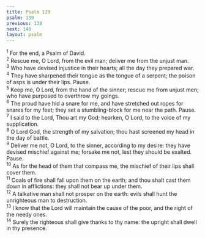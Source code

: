 ```yaml
---
title: Psalm 139
psalm: 139
previous: 138
next: 140
layout: psalm
---
```

<div class="psalm-verse"><sup class="verse-number">1</sup> For the end, a Psalm of David. </div><div class="psalm-verse"><sup class="verse-number">2</sup> Rescue me, O Lord, from the evil man; deliver me from the unjust man. </div><div class="psalm-verse"><sup class="verse-number">3</sup> Who have devised injustice in their hearts; all the day they prepared war. </div><div class="psalm-verse"><sup class="verse-number">4</sup> They have sharpened their tongue as the tongue of a serpent; the poison of asps is under their lips. Pause. </div><div class="psalm-verse"><sup class="verse-number">5</sup> Keep me, O Lord, from the hand of the sinner; rescue me from unjust men; who have purposed to overthrow my goings. </div><div class="psalm-verse"><sup class="verse-number">6</sup> The proud have hid a snare for me, and have stretched out ropes for snares for my feet; they set a stumbling-block for me near the path. Pause. </div><div class="psalm-verse"><sup class="verse-number">7</sup> I said to the Lord, Thou art my God; hearken, O Lord, to the voice of my supplication. </div><div class="psalm-verse"><sup class="verse-number">8</sup> O Lord God, the strength of my salvation; thou hast screened my head in the day of battle. </div><div class="psalm-verse"><sup class="verse-number">9</sup> Deliver me not, O Lord, to the sinner, according to my desire: they have devised mischief against me; forsake me not, lest they should be exalted. Pause. </div><div class="psalm-verse"><sup class="verse-number">10</sup> As for the head of them that compass me, the mischief of their lips shall cover them. </div><div class="psalm-verse"><sup class="verse-number">11</sup> Coals of fire shall fall upon them on the earth; and thou shalt cast them down in afflictions: they shall not bear up under them. </div><div class="psalm-verse"><sup class="verse-number">12</sup> A talkative man shall not prosper on the earth: evils shall hunt the unrighteous man to destruction. </div><div class="psalm-verse"><sup class="verse-number">13</sup> I know that the Lord will maintain the cause of the poor, and the right of the needy ones. </div><div class="psalm-verse"><sup class="verse-number">14</sup> Surely the righteous shall give thanks to thy name: the upright shall dwell in thy presence. </div>